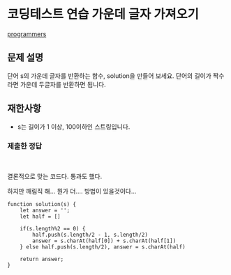 # 코딩테스트 연습 가운데 글자 가져오기

[programmers](https://programmers.co.kr/learn/courses/30/lessons/12903?language=javascript)

## 문제 설명
단어 s의 가운데 글자를 반환하는 함수, solution을 만들어 보세요. 단어의 길이가 짝수라면 가운데 두글자를 반환하면 됩니다.

## 재한사항
- s는 길이가 1 이상, 100이하인 스트링입니다.


### 제출한 정답
```
```


<br>
결론적으로 맞는 코드다. 통과도 했다.

하지만 깨림직 해... 뭔가 더.... 방법이 있을것이다...

```
function solution(s) {
    let answer = '';
    let half = []
    
    if(s.length%2 == 0) {
        half.push(s.length/2 - 1, s.length/2)
        answer = s.charAt(half[0]) + s.charAt(half[1])
    } else half.push(s.length/2), answer = s.charAt(half)

    return answer;
}
```
